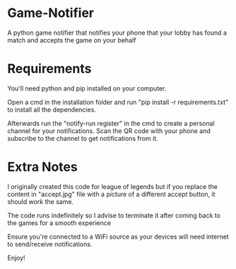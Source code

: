 # Game-Notifier
A python game notifier that notifies your phone that your lobby has found a match and accepts the game on your behalf

# Requirements

You'll need python and pip installed on your computer.

Open a cmd in the installation folder and run "pip install -r requirements.txt" to install all the dependencies.

Afterwards run the "notify-run register" in the cmd to create a personal channel for your notifications.
Scan the QR code with your phone and subscribe to the channel to get notifications from it.

# Extra Notes

I originally created this code for league of legends but if you replace the content in "accept.jpg" file with a picture of a different accept button, it should work the same.

The code runs indefinitely so I advise to terminate it after coming back to the games for a smooth experience

Ensure you're connected to a WiFi source as your devices will need internet to send/receive notifications.


Enjoy!

